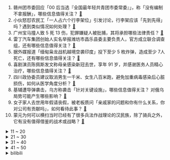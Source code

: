 1. 赣州团市委回应「00 后当选『全国最年轻共青团市委常委』」，称「没有编制不拿报酬」，哪些信息值得关注？ [:link:](https://www.zhihu.com/question/578475105)
2. 小伙怒怼农民工「一人占六个行李架位」引发讨论，行李架应该「先到先得」吗？遇到类似情况如何处理？ [:link:](https://www.zhihu.com/question/578669216)
3. 广州宝马撞人致 5 死 13 伤，犯罪嫌疑人被批捕，其将承担哪些法律责任？ [:link:](https://www.zhihu.com/question/578703243)
4. 雷丁汽车集团创始人实名举报潍坊市昌乐县委主要负责人，官方成立联合调查组，还有哪些信息值得关注？ [:link:](https://www.zhihu.com/question/578714150)
5. 据外媒报道「缅甸枭龙战机越境空袭印度」投下至少 5 枚炸弹，造成至少 7人死亡，还有哪些信息值得关注？ [:link:](https://www.zhihu.com/question/578453831)
6. 喜剧演员陈佩斯发文称母亲感染新冠去世，享年 91 岁，并感谢医务人员精心治疗，哪些信息值得关注？ [:link:](https://www.zhihu.com/question/578484135)
7. 四川政协委员建议取消男生一千米、女生八百米跑，避免加重病毒感染后心脏损伤，如何从医学角度分析？ [:link:](https://www.zhihu.com/question/578667390)
8. 基辅遭导弹袭击，乌方称袭击「针对关键设施」，哪些信息值得关注？ 对俄乌局势可能产生哪些影响？ [:link:](https://www.zhihu.com/question/578684307)
9. 女子家人去世用年假请丧假，被老板质问「亲戚家的问题和你有什么关系，你对公司有贡献吗」，如何看待此事？ [:link:](https://www.zhihu.com/question/578496947)
10. 蒙元为何可以横扫当时已经有了很多兵法作战理论的汉民族，除了骑兵之外，它有没有值得借鉴的战术或战略？ [:link:](https://www.zhihu.com/question/577714838)
<details>
<summary>11 ~ 20</summary>

11. 股市要开始一轮牛市吗？ [:link:](https://www.zhihu.com/question/570742382)
12. 为什么北方小年和南方小年不一样，还差一天？ [:link:](https://www.zhihu.com/question/578610501)
13. 2022年你看了多少本书？最值得推荐的是哪几本？ [:link:](https://www.zhihu.com/question/573397399)
14. 自己正在变老的明显特征是什么？ [:link:](https://www.zhihu.com/question/557665060)
15. 特斯拉全球大降价，最高幅度达 20%，这对电动车市场和其他车企影响几何？特斯拉还有多少降价空间？ [:link:](https://www.zhihu.com/question/578535343)
16. 国家卫健委称各省份发热门诊就诊人数呈下降趋势，全国急诊高峰已过，未来疫情发展趋势如何？需关注哪些方面？ [:link:](https://www.zhihu.com/question/578688197)
17. 俄黑海舰队突然「倾巢而出」，这「非比寻常的动作」是否意味着一场作战行动？还有哪些信息值得关注？ [:link:](https://www.zhihu.com/question/578669819)
18. 为什么大家都普遍认为，再好的译者的翻译也不如自己学会外语直接看原版书呢？ [:link:](https://www.zhihu.com/question/573629458)
19. 电视剧《三体》明日开播，你最期待哪个角色？ [:link:](https://www.zhihu.com/question/578681256)
20. 尺帝 LPL 首秀收获五杀，LPL 春季赛 JDG 2:1 BLG 收获开门红，如何评价这场比赛？ [:link:](https://www.zhihu.com/question/578696257)
</details>
<details>
<summary>21 ~ 30</summary>

21. 拜登「文件门」发酵，美司法部启动调查，私宅被搜，多名助手被约谈，共和党还在酝酿大招，此事或将如何进展？ [:link:](https://www.zhihu.com/question/578535339)
22. 为什么有些读一遍三体的人看完三部之后会不认识汪淼？ [:link:](https://www.zhihu.com/question/413408903)
23. 王嘉尔伦敦演唱会怼外媒「只要来一次中国，就会知道中国很棒」，如何看待？ [:link:](https://www.zhihu.com/question/578498162)
24. 感到难受时，你是怎么治愈自己的？ [:link:](https://www.zhihu.com/question/576971491)
25. MPV 车型越来越热，常被诟病的安全问题如何保障？ [:link:](https://www.zhihu.com/question/578272125)
26. 如何评价王凯、谭松韵主演的电视剧《向风而行》？ [:link:](https://www.zhihu.com/question/574822239)
27. 如何评价知乎 2023《答案奇遇夜》？ [:link:](https://www.zhihu.com/question/578503383)
28. 苹果手表续航为什么那么差? [:link:](https://www.zhihu.com/question/547876737)
29. 英超第 20 轮曼彻斯特德比，曼联 2:1 逆转曼城，B费疑似越位进球引争议，如何评价本场比赛？ [:link:](https://www.zhihu.com/question/578713324)
30. 女子被骗回婆家过年高速上抢方向盘，称「说好回娘家丈夫半路变卦」，如何看待？怎样解决「过年回哪边」难题？ [:link:](https://www.zhihu.com/question/578664636)
</details>
<details>
<summary>31 ~ 40</summary>

31. 韩国旅游业因「歧视性」入境措施复苏遇阻，济州岛知事称「期待中国游客早日访问济州」，释放了哪些信号？ [:link:](https://www.zhihu.com/question/578655903)
32. 围棋职业棋手升段很难吗，为什么战鹰下了那么多年棋才是二段啊？ [:link:](https://www.zhihu.com/question/577369742)
33. 如何评价《原神》3.4版本海灯节活动归终留云的出现？ [:link:](https://www.zhihu.com/question/578566576)
34. 22-23 赛季英超曼联 2:1 曼城，如何评价这场比赛？ [:link:](https://www.zhihu.com/question/578703657)
35. 广东连续 34 年经济总量位居全国第一，广东这些年是如何「拼经济」的？为其他地方带来哪些借鉴思路？ [:link:](https://www.zhihu.com/question/578528477)
36. 乌总统办公室主任透露「乌克兰已开始从西方获得重武器」，这些重武器是什么？对俄乌局势将造成哪些影响？ [:link:](https://www.zhihu.com/question/578684760)
37. 《三体》电视剧为什么会让人如此期待？ [:link:](https://www.zhihu.com/question/578685708)
38. 人类失去生育能力，只能通过基因技术批量生产，世界会怎样？ [:link:](https://www.zhihu.com/question/578449052)
39. 如何看待李诞给父母贴心安排「三翼鸟智慧家庭」，此举有何高明之处？ [:link:](https://www.zhihu.com/question/578069530)
40. 给你1葛立恒数人民币，每天花1亿亿亿亿亿亿亿亿元，要花多久能花完？ [:link:](https://www.zhihu.com/question/576972914)
</details>
<details>
<summary>41 ~ 50</summary>

41. 如何看国际足联宣布对阿根廷队世界杯决赛中的不当行为进行调查？ [:link:](https://www.zhihu.com/question/578678501)
42. 可以推荐几本你觉得值得阅读的书吗？ [:link:](https://www.zhihu.com/question/578458280)
43. 为什么游戏鹅鸭杀比被抄袭的among us热度高很多？ [:link:](https://www.zhihu.com/question/573381377)
44. 如何理解美国前驻华大使称「美国已不是一个自由贸易的国家」？经济民族主义能解决美国现在的问题吗？ [:link:](https://www.zhihu.com/question/578657305)
45. 为什么人在大声叫的时候别人会觉得聋，而自己觉得声音却不怎么大呢？ [:link:](https://www.zhihu.com/question/578072554)
46. 「意识上传」是否可以实现，以什么技术方式实现？ [:link:](https://www.zhihu.com/question/419475427)
47. 如何锻炼不紧张的能力？ [:link:](https://www.zhihu.com/question/318545387)
48. 继「文件门」后，美国会众议院对拜登政府从阿富汗撤军展开调查，强硬要求布林肯提供信息，如何看待此事? [:link:](https://www.zhihu.com/question/578649857)
49. 美国12月 CPI 环比转负，美联储下月加息 25 基点概率达近九成，美元指数跳水，哪些信息值得关注？ [:link:](https://www.zhihu.com/question/578340307)
50. 为什么北方小年是腊月二十三，而南方小年是腊月二十四？在习俗上有哪些差异？ [:link:](https://www.zhihu.com/question/310521640)
</details><details>
<summary>bilibili</summary>

1. 《原神》PV短片——「诸苦无隙」 [:link:](//www.bilibili.com/video/BV1R84y187Y5)
2. 关于流行音乐的深度研究：华语音乐已经完蛋了吗？ [:link:](//www.bilibili.com/video/BV1m8411P7v7)
3. 【官方MV】《One Last Chicken》 再见了，所有的只因战士 [:link:](//www.bilibili.com/video/BV1Mx4y137fa)
4. 寄生虫 [:link:](//www.bilibili.com/video/BV1224y1a7ks)
5. 深夜小桌游 [:link:](//www.bilibili.com/video/BV1FW4y137Tx)
6. 无敌了！这一期直接超神！！！ [:link:](//www.bilibili.com/video/BV1WG4y1C7mT)
7. 黄沙无绿肥，老树独饮酒。清枝衬明月，惆怅落满杯。复原白居易诗中的黄金角狮 [:link:](//www.bilibili.com/video/BV12G4y1k7S4)
8. 这是我今年遇到的很多朋友 [:link:](//www.bilibili.com/video/BV15P4y1k7Wz)
9. “小英雄大肚腩” [:link:](//www.bilibili.com/video/BV1NM411c7kM)
10. “睡教” [:link:](//www.bilibili.com/video/BV1YY4y1f7DH)
<details>
<summary>11 ~ 20</summary>

11. 河南8旬老人夜市摆摊，利润仅2毛，顾客寥寥无几！ [:link:](//www.bilibili.com/video/BV1gA411f7Dn)
12. “我玩了400个小时不知火舞，但我从没见过她长什么样” [:link:](//www.bilibili.com/video/BV1DY411y7Fj)
13. 【春节贺岁片】拐角遇到真爱，也有可能是警察 [:link:](//www.bilibili.com/video/BV1d84y187h1)
14. 多音字都是咋来的？ [:link:](//www.bilibili.com/video/BV1fP4y1r71X)
15. 我想养个这玩意儿 [:link:](//www.bilibili.com/video/BV1FG4y1w7T7)
16. 《流浪地球2》定义主题曲《人是_》MV！纵使光亮微茫，依然奋力前行！命运打不败活着！ [:link:](//www.bilibili.com/video/BV1bY41197mq)
17. 都什么年代，谁还当传统齐天大圣？！！ [:link:](//www.bilibili.com/video/BV1k14y1T745)
18. 又是一年 [:link:](//www.bilibili.com/video/BV1jD4y1W7XH)
19. 一口气看完猪猪侠之变身战队，GG爆的满级号被队友给玩废了！ [:link:](//www.bilibili.com/video/BV1BY411y7ZE)
20. ⚡ 舞 动 春 晚 ⚡ [:link:](//www.bilibili.com/video/BV1aY411y7vk)
</details>
<details>
<summary>21 ~ 30</summary>

21. 进击的巨人墨子（分享一波奇奇怪怪的知识） [:link:](//www.bilibili.com/video/BV14K411C77k)
22. 《Crazy》 Cover  Gnarls Barkley [:link:](//www.bilibili.com/video/BV19A411Z7Np)
23. 快过年了玩个游戏虐待一下自己 [:link:](//www.bilibili.com/video/BV1XT41127jP)
24. 《明日方舟》限定干员「重岳」前瞻PV [:link:](//www.bilibili.com/video/BV18M411b7dm)
25. 再做一次梦吧，这次是以百大的身份。 [:link:](//www.bilibili.com/video/BV17G4y1C7de)
26. “靠这碗辣肉拌面，一年后我拿了百大。” [:link:](//www.bilibili.com/video/BV1jx4y137Lq)
27. 【逗鱼时刻】第385期 这旅程，我们一起走过 [:link:](//www.bilibili.com/video/BV1P24y1Y75B)
28. 排号200桌，等位5小时？好悬没把我饿死【凭啥排长队ep04-朱光玉火锅】 [:link:](//www.bilibili.com/video/BV1zW4y137qi)
29. 300W粉UP主开什么车？雨哥到处跑座驾曝光！ [:link:](//www.bilibili.com/video/BV1XY4y1f7aQ)
30. 《原神》2023宣传视频-「来自群星II」愿旅途永不停息 [:link:](//www.bilibili.com/video/BV1qG4y1L7gi)
</details>
<details>
<summary>31 ~ 40</summary>

31. 太突然了，一时我接受不了你这么离开了 [:link:](//www.bilibili.com/video/BV1zx4y1g7bE)
32. 法国人怎么看中国网红Thurman猫一杯? [:link:](//www.bilibili.com/video/BV1C3411m7PQ)
33. 必须严惩！ [:link:](//www.bilibili.com/video/BV14D4y1W7q3)
34. 凳子恶魔！ [:link:](//www.bilibili.com/video/BV19x4y1g75F)
35. 万人直播！偷拍女友尬舞社死...竟冲上热榜第一！？！ [:link:](//www.bilibili.com/video/BV1Cx4y1g767)
36. 满门忠烈 [:link:](//www.bilibili.com/video/BV1aR4y1276c)
37. 2022年度未播出视频大放送——假如相亲对象的好友是HR（2 [:link:](//www.bilibili.com/video/BV1SG4y1A7Bd)
38. 把原神全部的糖塞入一首《深海回响》中...「原神/填词/翻唱/深海回响/4K」 [:link:](//www.bilibili.com/video/BV1P84y1Y7P5)
39. 冬季骑行东北，林区找到一个废弃房还带炕，烧起土炕睡得太舒服了 [:link:](//www.bilibili.com/video/BV18M411h7J9)
40. 当你拿到一把瞄胸打头的BUG武器... [:link:](//www.bilibili.com/video/BV1z14y1u7TZ)
</details>
<details>
<summary>41 ~ 50</summary>

41. 黛 玉 打 虎 [:link:](//www.bilibili.com/video/BV1YR4y127hB)
42. 《 天 价 水 果 》2 [:link:](//www.bilibili.com/video/BV1GW4y137RL)
43. 什锦区UP主为何能拿百大?【7年回顾】 [:link:](//www.bilibili.com/video/BV1kK411C7eh)
44. 七十万粉丝感谢！！！！！ [:link:](//www.bilibili.com/video/BV1AD4y1W7fp)
45. 正义降魔 [:link:](//www.bilibili.com/video/BV1eY4y1f7ZA)
46. 《时空中的绘旅人》全新新春活动「录异记」PV首曝：山海相逢，不渝之遇 [:link:](//www.bilibili.com/video/BV1gW4y137Mz)
47. 我到底是你的什么啊（恼） [:link:](//www.bilibili.com/video/BV1TK41117cZ)
48. 同学聚会遇到了前女友，说起当年的故事。 [:link:](//www.bilibili.com/video/BV1BG4y1A729)
49. 2023明日方舟新春会「兔兔闹新春」庆典宣传PV [:link:](//www.bilibili.com/video/BV1Rx4y1g7vE)
50. 还记得他吗？德国志愿者卢安克，深入广西深山中支教十八年 [:link:](//www.bilibili.com/video/BV1uP4y1k7yj)
</details>
<details>
<summary>51 ~ 60</summary>

51. 【阿斗】上映26年，28万人打出8.8分！因设定超前被严重低估的科幻神作！《千钧一发》 [:link:](//www.bilibili.com/video/BV1rG4y1k7sF)
52. 像不像上班时的你 [:link:](//www.bilibili.com/video/BV1sD4y1W7f5)
53. 春晚预测小品：《闺 蜜》 [:link:](//www.bilibili.com/video/BV1B14y1u7Gh)
54. 时隔3年终于回国，第一次带爸妈，探秘最贵黑珍珠3钻家乡菜！ [:link:](//www.bilibili.com/video/BV19v4y1y7j8)
55. 68分钟回顾阿根廷世界杯夺冠之旅：总有一些美好，值得我们全力以赴！ [:link:](//www.bilibili.com/video/BV1AW4y137An)
56. 谢谢你的礼物，你还好吗 [:link:](//www.bilibili.com/video/BV11x4y1g7VG)
57. 【4K60FPS】2016年酷玩火星哥碧昂丝封神现场！人生一定要看的现场 [:link:](//www.bilibili.com/video/BV1rM411h7C5)
58. 既然拿百大了 那不装了 [:link:](//www.bilibili.com/video/BV1iD4y1W7v8)
59. 奸商：3千元笔记本卖你5千犯法吗？女生电脑城买笔记本实录 [:link:](//www.bilibili.com/video/BV1yM411F74s)
60. 凌晨三点瞒着我爸偷偷去便利店狂吃大鸡腿 [:link:](//www.bilibili.com/video/BV1WD4y1W79y)
</details>
<details>
<summary>61 ~ 70</summary>

61. 我对这土地没有一点感情，评分9.3，中国最震撼的乡村纪录片！ [:link:](//www.bilibili.com/video/BV1Mv4y1i7FD)
62. 玩游戏像高考，渡劫像考研，炼个药还得研究中医？！ [:link:](//www.bilibili.com/video/BV1WR4y127gc)
63. 这都什么乱七八糟的模拟器啦！？ [:link:](//www.bilibili.com/video/BV1Z8411P71C)
64. 我…绝不允许你们没看过这么优秀的一部枪战……MMD？ [:link:](//www.bilibili.com/video/BV1D24y1a7ih)
65. 土坑酸菜重现市场，风评却变了？ [:link:](//www.bilibili.com/video/BV1Zd4y157kJ)
66. 我只能说，这任务真有趣 [:link:](//www.bilibili.com/video/BV1YR4y127sd)
67. 请停止莫名其妙的容貌焦虑 你有的问题可能大部分人都有 [:link:](//www.bilibili.com/video/BV1K24y1Y7Be)
68. 这么可爱真是抱歉！❤️【咬人猫】 [:link:](//www.bilibili.com/video/BV1XY411y7HN)
69. 当一个玩家输出练的全是弓箭手，这是她游戏的变化 [:link:](//www.bilibili.com/video/BV1z3411o7gs)
70. 法庭上的表演型发言 [:link:](//www.bilibili.com/video/BV1Lv4y1i7mW)
</details>
<details>
<summary>71 ~ 80</summary>

71. B 站 热 门 审 核 现 状 [:link:](//www.bilibili.com/video/BV1kx4y137HT)
72. 【拙见】20：玩了原神一个月 现在我要夸一款游戏 [:link:](//www.bilibili.com/video/BV1Ld4y177o7)
73. 杀疯了！12万人打出8.9分，复仇爽剧让人欲罢不能！深度解说《黑暗荣耀》（上） [:link:](//www.bilibili.com/video/BV123411o7GH)
74. 史上用料最奢华的“巧克力砖”！一刀切下去，嘴角流下拉丝的眼泪…… [:link:](//www.bilibili.com/video/BV14P4y1k7WQ)
75. 羊 村 年 会 [:link:](//www.bilibili.com/video/BV1H14y1u7nF)
76. 【补档】《日语版东百往事》 [:link:](//www.bilibili.com/video/BV1oP4y1r76s)
77. 新概念“娱乐” [:link:](//www.bilibili.com/video/BV1B84y1h7q5)
78. 【奇谭】“生活把我搓成桃，大圣送我三根毛” [:link:](//www.bilibili.com/video/BV1Ne4y1F7kV)
79. 一封以命送出的血书，竟改写了关羽命运？| 夏磊刘照坤献声，《川流：驿人》揭开历史阴影下的细节 [:link:](//www.bilibili.com/video/BV1CM411b7wQ)
80. 这个世界属实有点挤... [:link:](//www.bilibili.com/video/BV1hx4y1G7mz)
</details>
<details>
<summary>81 ~ 90</summary>

81. up主打扮成混混去日本女友老家拜见家长，结果... [:link:](//www.bilibili.com/video/BV1Q24y1a769)
82. 🤤探长，我是女人🤤 [:link:](//www.bilibili.com/video/BV1U14y1u7Bc)
83. 来欣赏这位浪漫又务实的男人吧 [:link:](//www.bilibili.com/video/BV1Wx4y137o5)
84. 新春特供|| 西游宇宙法宝等级的权力深意，天上对人间控制的终极手段 [:link:](//www.bilibili.com/video/BV1GG4y1y7DL)
85. 论文中期检查现状 [:link:](//www.bilibili.com/video/BV1d24y1a72d)
86. 憋笑大挑战：五种难度视频，你能通关吗？ [:link:](//www.bilibili.com/video/BV1MP4y1y7Lb)
87. 拼夕夕里3块5一个的“嫩牛五方”，你敢吃吗？？ [:link:](//www.bilibili.com/video/BV1TM411c7gv)
88. 《一把给你捏住》 [:link:](//www.bilibili.com/video/BV15M411h7we)
89. 【水果猎人】鉴定网络乱七八糟水果视频 [:link:](//www.bilibili.com/video/BV17v4y1i71g)
90. 亻尔 干 口麻 [:link:](//www.bilibili.com/video/BV1hY4y1f7PW)
</details>
<details>
<summary>91 ~ 100</summary>

91. 预测2023春晚，准确率98% [:link:](//www.bilibili.com/video/BV1qY411y7Wh)
92. 【春晚鬼畜】赵本山：我就是念诗之王！【改革春风吹满地】 [:link:](//www.bilibili.com/video/BV1bW411n7fY)
93. 不幸的是，圈圈还是套上了圈圈 [:link:](//www.bilibili.com/video/BV1td4y1j7gV)
94. 怎么把自己职业，说得更高大上一点！ [:link:](//www.bilibili.com/video/BV1QA411Z7rs)
95. 人类发源地非洲，为什么现在卷不出一个大国？【为什么历史42】 [:link:](//www.bilibili.com/video/BV1B24y1a7v1)
96. 【流浪地球2 | 定义主题曲《人是_》MV】周深震撼献唱，诉说人类的勇气与坚毅！ [:link:](//www.bilibili.com/video/BV18R4y1Y7Zz)
97. 欺负一只柯洁 [:link:](//www.bilibili.com/video/BV1624y1a7pG)
98. 小土狗第一次逛宠物友好商场，眼睛都亮了 [:link:](//www.bilibili.com/video/BV1B14y1u7wR)
99. 披风 斗篷 绣袍 氅衣，其实不管披啥，好用就行了呗 [:link:](//www.bilibili.com/video/BV1Q8411P73X)
100. “中 国 围 棋 不 能 没 有 战 鹰” [:link:](//www.bilibili.com/video/BV1mx4y1g7vH)
</details></details>